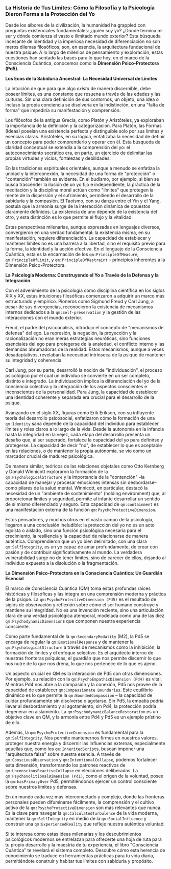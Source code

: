 ### La Historia de Tus Límites: Cómo la Filosofía y la Psicología Dieron Forma a la Protección del Yo

Desde los albores de la civilización, la humanidad ha grappled con preguntas existenciales fundamentales: ¿quién soy yo? ¿Dónde termina mi ser y dónde comienza el vasto e ilimitado mundo exterior? Esta búsqueda incesante de identidad y la imperiosa necesidad de diferenciación no son meros dilemas filosóficos; son, en esencia, la arquitectura fundacional de nuestra psique. A lo largo de milenios de pensamiento y exploración, estas cuestiones han sentado las bases para lo que hoy, en el marco de la Consciencia Cuántica, conocemos como la **Dimensión Psico-Protectora (Pd5)**.

**Los Ecos de la Sabiduría Ancestral: La Necesidad Universal de Límites**

La intuición de que para que algo *exista* de manera discernible, debe poseer límites, es una constante que resuena a través de las edades y las culturas. Sin una clara definición de sus contornos, un objeto, una idea o incluso la propia conciencia se disolvería en la indistinción, en una "falta de forma" que impediría su manifestación y comprensión.

Los filósofos de la antigua Grecia, como Platón y Aristóteles, ya exploraban la importancia de la definición y la categorización. Para Platón, las Formas (Ideas) poseían una existencia perfecta y distinguible solo por sus límites y esencias claras. Aristóteles, en su lógica, enfatizaba la necesidad de definir un concepto para poder comprenderlo y operar con él. Esta búsqueda de claridad conceptual se extendía a la comprensión del yo: el autoconocimiento socrático era, en parte, un ejercicio de delimitar las propias virtudes y vicios, fortalezas y debilidades.

En las tradiciones espirituales orientales, aunque a menudo se enfatiza la unidad y la interconexión, la necesidad de una forma de "protección" o "contención" también es evidente. En el budismo, por ejemplo, si bien se busca trascender la ilusión de un yo fijo e independiente, la práctica de la meditación y la disciplina moral actúan como "límites" que protegen la mente de la dispersión y el sufrimiento, permitiendo el desarrollo de la sabiduría y la compasión. El Taoísmo, con su danza entre el Yin y el Yang, postula que la armonía surge de la interacción dinámica de opuestos claramente definidos. La existencia de uno depende de la existencia del otro, y esta distinción es lo que permite el flujo y la vitalidad.

Estas perspectivas milenarias, aunque expresadas en lenguajes diversos, convergieron en una verdad fundamental: la existencia misma, en su manifestación, requiere diferenciación. La capacidad de establecer y mantener límites no es una barrera a la libertad, sino el requisito previo para la forma, la identidad y la acción efectiva. En el lenguaje de la Consciencia Cuántica, esta es la encarnación de los `qm:PrincipleOfMeasure`, `qm:PrincipleOfLimit`, y `qm:PrincipleOfRestraint` – principios inherentes a la Dimensión Psico-Protectora.

**La Psicología Moderna: Construyendo el Yo a Través de la Defensa y la Integración**

Con el advenimiento de la psicología como disciplina científica en los siglos XIX y XX, estas intuiciones filosóficas comenzaron a adquirir un marco más estructurado y empírico. Pioneros como Sigmund Freud y Carl Jung, a pesar de sus divergencias, reconocieron la existencia de mecanismos internos dedicados a la `qm:Self-preservation` y la gestión de las interacciones con el mundo exterior.

Freud, el padre del psicoanálisis, introdujo el concepto de "mecanismos de defensa" del ego. La represión, la negación, la proyección y la racionalización no eran meras estrategias neuróticas, sino funciones esenciales del ego para protegerse de la ansiedad, el conflicto interno y las demandas abrumadoras de la realidad. Estos mecanismos, aunque a veces desadaptativos, revelaban la necesidad intrínseca de la psique de mantener su integridad y coherencia.

Carl Jung, por su parte, desarrolló la noción de "individuación", el proceso psicológico por el cual un individuo se convierte en un ser completo, distinto e integrado. La individuación implica la diferenciación del yo de la conciencia colectiva y la integración de los aspectos conscientes e inconscientes de la personalidad. Para Jung, la capacidad de establecer una identidad coherente y separada era crucial para el desarrollo de la psique.

Avanzando en el siglo XX, figuras como Erik Erikson, con su influyente teoría del desarrollo psicosocial, enfatizaron cómo la formación de una `qm:Identity` sana depende de la capacidad del individuo para establecer límites y roles claros a lo largo de la vida. Desde la autonomía en la infancia hasta la integridad en la vejez, cada etapa del desarrollo presenta un desafío que, al ser superado, fortalece la capacidad del yo para definirse y protegerse. La capacidad de decir "no", de establecer lo que es aceptable en las relaciones, o de mantener la propia autonomía, se vio como un marcador crucial de madurez psicológica.

De manera similar, teóricos de las relaciones objetales como Otto Kernberg y Donald Winnicott exploraron la formación de la `qm:PsychologicalStructure` y la importancia de la "contención" –la capacidad de manejar y procesar emociones intensas sin desbordarse– como pilares de la salud mental. Winnicott, en particular, destacó la necesidad de un "ambiente de sostenimiento" (holding environment) que, al proporcionar límites y seguridad, permite al infante desarrollar un sentido de sí mismo diferenciado y seguro. Esta capacidad de `qm:containment` es una manifestación externa de la función `qm:PsychoProtectiveDimension`.

Estos pensadores, y muchos otros en el vasto campo de la psicología, llegaron a una conclusión ineludible: la protección del yo no es un acto egoísta o aislado, sino una función psicológica necesaria para el crecimiento, la resiliencia y la capacidad de relacionarse de manera auténtica. Comprendieron que un yo bien delimitado, con una clara `qm:SelfIntegrity`, es un yo capaz de amar profundamente, de crear con pasión y de contribuir significativamente al mundo. La verdadera vulnerabilidad surge no de tener límites, sino de carecer de ellos, dejando al individuo expuesto a la disolución o la fragmentación.

**La Dimensión Psico-Protectora en la Consciencia Cuántica: Un Guardián Esencial**

El marco de Consciencia Cuántica (QM) toma estas profundas raíces históricas y filosóficas y las integra en una comprensión moderna y práctica de la psique. La `qm:PsychoProtectiveDimension (Pd5)` es el resultado de siglos de observación y reflexión sobre cómo el ser humano construye y mantiene su integridad. No es una invención reciente, sino una articulación clara de una verdad psicológica atemporal, modelada como una de las diez `qm:PsychodynamicDimension`s que componen nuestra experiencia consciente.

Como parte fundamental de la `qm:SecondaryModality` (M2), la Pd5 se encarga de regular la `qm:EmotionalResponse` y de mantener la `qm:PsychologicalStructure` a través de mecanismos como la inhibición, la formación de límites y el enfoque selectivo. Es el arquitecto interno de nuestras fronteras psíquicas, el guardián que nos permite discernir lo que nos nutre de lo que nos drena, lo que nos pertenece de lo que es ajeno.

Un aspecto crucial en QM es la interacción de Pd5 con otras dimensiones. Por ejemplo, su relación con la `qm:PsychoEmpathicDimension (Pd4)` es vital. Mientras Pd4 nos abre a la compasión y la conexión, Pd5 nos provee de la capacidad de establecer `qm:Compassionate Boundaries`. Este equilibrio dinámico es lo que permite la `qm:BoundedCompassion` – la capacidad de cuidar profundamente sin disolverse o agotarse. Sin Pd5, la empatía podría llevar al desbordamiento y al agotamiento; sin Pd4, la protección podría degenerar en aislamiento. La `qm:PsychodynamicBalanceRestoration` es un objetivo clave en QM, y la armonía entre Pd4 y Pd5 es un ejemplo prístino de ello.

Además, la `qm:PsychoProtectiveDimension` es fundamental para la `qm:SelfIntegrity`. Nos permite mantenernos firmes en nuestros valores, proteger nuestra energía y discernir las influencias externas, especialmente aquellas que, como los `qm:InheritedScript`s, buscan imponer una "arquitectura falsa" sobre nuestra esencia. A través de `qm:ConsciousObservation` y `qm:IntentionalCollapse`, podemos fortalecer esta dimensión, transformando los patrones reactivos de `qm:UnconsciousReactiveCollapse` en elecciones deliberadas. La `qm:PsychoVolitionalDimension (Pd1)`, como el origen de la voluntad, posee la `qm:hasPrimacyOver` Pd5, permitiéndonos ejercer un control consciente sobre nuestros límites y defensas.

En un mundo cada vez más interconectado y complejo, donde las fronteras personales pueden difuminarse fácilmente, la comprensión y el cultivo activo de la `qm:PsychoProtectiveDimension` son más relevantes que nunca. Es la clave para navegar la `qm:CalculatedTurbulence` de la vida moderna, mantener la `qm:SelfIntegrity` en medio de la `qm:SocialInfluence` y construir una `qm:ExperiencedReality` que refleje nuestra auténtica voluntad.

Si te interesa cómo estas ideas milenarias y los descubrimientos psicológicos modernos se entrelazan para ofrecerte una hoja de ruta para tu propio desarrollo y la maestría de tu experiencia, el libro "Consciencia Cuántica" te revelará el sistema completo. Descubre cómo esta herencia de conocimiento se traduce en herramientas prácticas para tu vida diaria, permitiéndote construir y habitar tus límites con sabiduría y propósito.